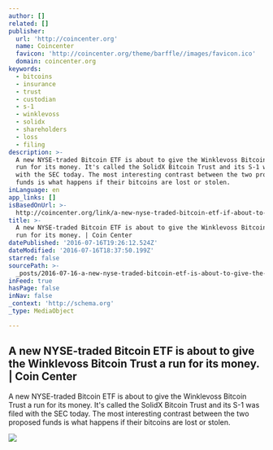 ```yaml
---
author: []
related: []
publisher:
  url: 'http://coincenter.org'
  name: Coincenter
  favicon: 'http://coincenter.org/theme/barffle//images/favicon.ico'
  domain: coincenter.org
keywords:
  - bitcoins
  - insurance
  - trust
  - custodian
  - s-1
  - winklevoss
  - solidx
  - shareholders
  - loss
  - filing
description: >-
  A new NYSE-traded Bitcoin ETF is about to give the Winklevoss Bitcoin Trust a
  run for its money. It's called the SolidX Bitcoin Trust and its S-1 was filed
  with the SEC today. The most interesting contrast between the two proposed
  funds is what happens if their bitcoins are lost or stolen.
inLanguage: en
app_links: []
isBasedOnUrl: >-
  http://coincenter.org/link/a-new-nyse-traded-bitcoin-etf-if-about-to-give-the-winklevoss-bitcoin-trust-a-run-for-its-money
title: >-
  A new NYSE-traded Bitcoin ETF is about to give the Winklevoss Bitcoin Trust a
  run for its money. | Coin Center
datePublished: '2016-07-16T19:26:12.524Z'
dateModified: '2016-07-16T18:37:50.199Z'
starred: false
sourcePath: >-
  _posts/2016-07-16-a-new-nyse-traded-bitcoin-etf-is-about-to-give-the-winklevos.md
inFeed: true
hasPage: false
inNav: false
_context: 'http://schema.org'
_type: MediaObject

---
```

<article style=""><h1>A new NYSE-traded Bitcoin ETF is about to give the Winklevoss Bitcoin Trust a run for its money. | Coin Center</h1><p>A new NYSE-traded Bitcoin ETF is about to give the Winklevoss Bitcoin Trust a run for its money. It's called the SolidX Bitcoin Trust and its S-1 was filed with the SEC today. The most interesting contrast between the two proposed funds is what happens if their bitcoins are lost or stolen.</p><img src="http://coincenter.org/files/2016-07/junker.jpg" /></article>